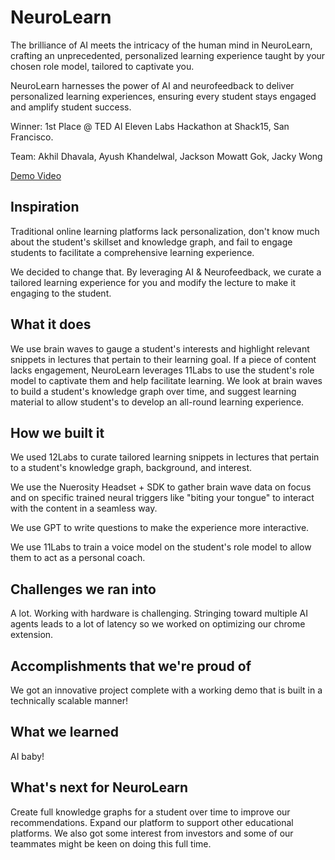 # NeuroLearn

The brilliance of AI meets the intricacy of the human mind in NeuroLearn, crafting an unprecedented, personalized learning experience taught by your chosen role model, tailored to captivate you. 

NeuroLearn harnesses the power of AI and neurofeedback to deliver personalized learning experiences, ensuring every student stays engaged and amplify student success.

Winner: 1st Place @ TED AI Eleven Labs Hackathon at Shack15, San Francisco. 

Team: Akhil Dhavala, Ayush Khandelwal, Jackson Mowatt Gok, Jacky Wong

[Demo Video](https://www.youtube.com/watch?v=8HHiktUVg9M)

## Inspiration

Traditional online learning platforms lack personalization, don't know much about the student's skillset and knowledge graph, and fail to engage students to facilitate a comprehensive learning experience. 

We decided to change that. By leveraging AI & Neurofeedback, we curate a tailored learning experience for you and modify the lecture to make it engaging to the student. 

## What it does

We use brain waves to gauge a student's interests and highlight relevant snippets in lectures that pertain to their learning goal. If a piece of content lacks engagement, NeuroLearn leverages 11Labs to use the student's role model to captivate them and help facilitate learning. We look at brain waves to build a student's knowledge graph over time, and suggest learning material to allow student's to develop an all-round learning experience. 

## How we built it

We used 12Labs to curate tailored learning snippets in lectures that pertain to a student's knowledge graph, background, and interest.

We use the Nuerosity Headset + SDK to gather brain wave data on focus and on specific trained neural triggers like "biting your tongue" to interact with the content in a seamless way. 

We use GPT to write questions to make the experience more interactive. 

We use 11Labs to train a voice model on the student's role model to allow them to act as a personal coach. 

## Challenges we ran into
A lot. Working with hardware is challenging. Stringing toward multiple AI agents leads to a lot of latency so we worked on optimizing our chrome extension. 

## Accomplishments that we're proud of
We got an innovative project complete with a working demo that is built in a technically scalable manner!

## What we learned
AI baby!

## What's next for NeuroLearn
Create full knowledge graphs for a student over time to improve our recommendations. Expand our platform to support other educational platforms. We also got some interest from investors and some of our teammates might be keen on doing this full time. 
